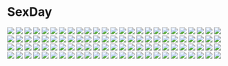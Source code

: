 # SexDay
![](https://konachan.com/jpeg/2bdf3cf08b059f98f8349e6268fabff6/Konachan.com%20-%2089933%20blue_hair%20charlotte_vaasa%20clouds%20game_cg%20hug%20journey%20nanairo_kouro%20naruse_mamoru%20purple_eyes%20school_uniform%20short_hair%20sky%20sunset%20thighhighs.jpg)
![](https://konachan.com/image/294c3465c0a3931d7571d7b27b4057a5/Konachan.com%20-%2092965%20braids%20hokuto%20hoshimura_makina%20jpeg_artifacts%20school_uniform%20shikabane_hime%20tagme.jpg)
![](https://konachan.com/image/ffbf6a3e5d8e1b770e0968efad72b935/Konachan.com%20-%2033985%20allen_walker%20d.gray-man.jpg)
![](https://konachan.com/jpeg/7aba72e38e1a3d399a538433437a7721/Konachan.com%20-%20117060%202girls%20fang%20headdress%20izayoi_sakuya%20maid%20remilia_scarlet%20touhou%20vampire.jpg)
![](https://konachan.com/jpeg/3963460fe7a0a3872ddba054ed4de94c/Konachan.com%20-%20267802%20love_live%21_school_idol_project%20love_live%21_sunshine%21%21%20third-party_edit%20tsushima_yoshiko%20umeno_%28shio1205%29%20white.jpg)
![](https://konachan.com/image/a324fdc779eb01f4ce42cc53f847e6b4/Konachan.com%20-%20134787%20beancurd%20irelia%20league_of_legends%20weapon.jpg)
![](https://konachan.com/jpeg/524efd2855b666b6169608069cab65f6/Konachan.com%20-%20207486%20animal_ears%20ass%20ball%20blonde_hair%20bloomers%20catgirl%20fast-runner-2024%20gym_uniform%20orange_eyes%20original%20tail%20thighhighs%20tiffy%20white.jpg)
![](https://konachan.com/image/046672cf87f9a7dd7f5fed27b2eca884/Konachan.com%20-%2010182%20higurashi_no_naku_koro_ni%20ryuuguu_rena.jpg)
![](https://konachan.com/image/49071c841561b4a376e3e79ef58f47dd/Konachan.com%20-%20144784%202girls%20animal_ears%20breasts%20brown_eyes%20brown_hair%20cleavage%20fate_extra%20fate_%28series%29%20foxgirl%20nopan%20pink_hair%20tail%20tamamo_no_mae_%28fate%29.jpg)
![](https://konachan.com/image/12d73326dd302d9e6269b1bfeab04e46/Konachan.com%20-%20130836%20akudato%20fang%20flandre_scarlet%20hat%20monochrome%20touhou%20vampire%20wings.jpg)
![](https://konachan.com/jpeg/a4ef9431d7c3a70bfde72fe8becc709d/Konachan.com%20-%20269015%20anthropomorphism%20blue_hair%20elbow_gloves%20ghost_quartz%20gloves%20gray_hair%20hat0g0han%20houseki_no_kuni%20long_hair%20polychromatic%20shorts%20thighhighs.jpg)
![](https://konachan.com/image/2cdce48b282bd1f677d9e9b857301f75/Konachan.com%20-%2045502%20japanese_clothes%20miko%20miko-san_fighter.jpg)
![](https://konachan.com/jpeg/1d42da9d0346f486fdfa6478006db4eb/Konachan.com%20-%2089830%20digimon%20ikezawa_kazuma%20king_kazma%20koiso_kenji%20summer_wars.jpg)
![](https://konachan.com/jpeg/c0aca562e51edfcb953d6b262004eb2c/Konachan.com%20-%20147352%20fujiwara_no_mokou%20tagme%20touhou.jpg)
![](https://konachan.com/image/f3eb279bf25bde4fbe07a57d5f40251e/Konachan.com%20-%20162703%20angel%20blonde_hair%20feathers%20original%20shimeji%20white%20wings.jpg)
![](https://konachan.com/jpeg/8b98f0b067737b82c5a216b739d9a030/Konachan.com%20-%20255420%20aqua_eyes%20cum%20handjob%20league_of_legends%20long_hair%20penis%20red_hair%20ricegnat%20sona_buvelle%20tattoo%20uncensored.jpg)
![](https://konachan.com/image/ea27b9f110b410f960ec2123ec5996b5/Konachan.com%20-%20127773%20boku_wa_tomodachi_ga_sukunai%20kashiwazaki_sena%20mikazuki_yozora%20panties%20school_uniform%20underwear%20windforcelan.jpg)
![](https://konachan.com/image/f53cdc86b884e00a3443e50001b587fe/Konachan.com%20-%2038249%20nerine%20pointed_ears%20school_swimsuit%20shuffle%20swimsuit%20tick_tack.jpg)
![](https://konachan.com/jpeg/03a8cce6617a2d02dc983218d705f4c6/Konachan.com%20-%2084588%20amagami%20brown_eyes%20brown_hair%20dress%20food%20gloves%20nakata_sae%20thighhighs%20twintails.jpg)
![](https://konachan.com/jpeg/b24235c3b853bb4fbdef3f87fdd25a0e/Konachan.com%20-%20281677%20bakemonogatari%20blonde_hair%20dress%20loli%20long_hair%20monogatari_%28series%29%20oshino_shinobu%20summer_dress%20tr_%28hareru%29%20yellow%20yellow_eyes.jpg)
![](https://konachan.com/image/82c884de9b91ff128d082d5714d35c64/Konachan.com%20-%20224797%20anthropomorphism%20ass%20breasts%20erect_nipples%20glasses%20green_hair%20short_hair%20skirt%20stockings%20thighhighs%20white%20yellow_eyes%20zhanjian_shaonu.jpg)
![](https://konachan.com/image/18b92e7593d699154d2f1cb212b528f6/Konachan.com%20-%20119307%20alice_margatroid%20blonde_hair%20blue_eyes%20book%20bow%20dress%20geike%20loli%20lolita_fashion%20short_hair%20touhou%20zoom_layer.jpg)
![](https://konachan.com/image/6f6ca9dce549d4270dd6fc3d3ebeff2d/Konachan.com%20-%2024269%20azumanga_daioh%20kagura%20kasuga_ayumu%20mihama_chiyo%20mizuhara_koyomi%20sakaki%20takino_tomo.jpg)
![](https://konachan.com/image/1908a314c40c7c2aa2137a3e25578afb/Konachan.com%20-%2033944%20shihou_matsuri%20sola.jpg)
![](https://konachan.com/jpeg/c5fddc64eda53eac398629a90c694b0a/Konachan.com%20-%20249707%20chain%20gloves%20gray_hair%20long_hair%20original%20pixiv_fantasia%20sky%20storia%20thighhighs.jpg)
![](https://konachan.com/image/1751590e8c19fe3c15bd2c446da422e0/Konachan.com%20-%20135321%20book%20city%20clouds%20nico_nico_singer%20original%20rahwia%20sky%20umbrella.jpg)
![](https://konachan.com/jpeg/fa64d60ae71bb3db588a81fe49c7c83e/Konachan.com%20-%20247039%20annin_doufu%20idolmaster%20idolmaster_cinderella_girls%20idolmaster_cinderella_girls_starlight_stage%20mizumoto_yukari%20nakano_yuka%20shiina_noriko.jpg)
![](https://konachan.com/image/3c8eb51f453511797e41ca7ff3c759e1/Konachan.com%20-%20172411%20akiyama_mio%20black_eyes%20black_hair%20breasts%20k-on%21%20long_hair%20navel%20nipples%20nude%20pussy%20rm%20uncensored.jpg)
![](https://konachan.com/image/73512412dbf7988ed73f0c4cc1ce9419/Konachan.com%20-%2039633%20abel_nightroad%20blonde_hair%20cain_nightroad%20glasses%20gloves%20gray_hair%20red%20scythe%20thores_shibamoto%20trinity_blood%20weapon%20wings.jpg)
![](https://konachan.com/jpeg/a20e388fa14a7f3cc857de54241f055a/Konachan.com%20-%20306502%20ass%20bed%20blush%20elbow_gloves%20gloves%20gray_hair%20long_hair%20original%20panties%20purple_eyes%20ribbons%20ryuinu%20tail%20thighhighs%20underwear%20wings.jpg)
![](https://konachan.com/jpeg/f399efdd2607749d12fe9044ddbefec2/Konachan.com%20-%20112555%20bikini%20breasts%20cleavage%20fang%20group%20iris_windsor%20komyoji_yumeko%20patricia_lancaster%20sakura_windsor%20swimsuit%20water%20windmill_%28company%29%20yukiwo.jpg)
![](https://konachan.com/image/820b6d393f53c85a99b59b48b521a906/Konachan.com%20-%2049584%20aizawa_yuuichi%20kanon%20minase_nayuki%20snow.jpg)
![](https://konachan.com/image/5e5a42c502377cf9ba95c6e17cb42762/Konachan.com%20-%2042333%20dress%20green%20horns%20ibuki_suika%20long_hair%20orange_hair%20ribbons%20touhou.jpg)
![](https://konachan.com/image/73f0f6517e576de4daa16b9fe2b1e996/Konachan.com%20-%20199545%20animal%20bird%20gray_eyes%20kirayoci%20long_hair%20original%20pixiv_fantasia%20pointed_ears%20stars%20tree%20white_hair.jpg)
![](https://konachan.com/image/52851916b42eb1f34d659882b4539f64/Konachan.com%20-%20249906%20apple228%20bondage%20bow%20bra%20breasts%20brown_hair%20original%20panties%20pink_eyes%20short_hair%20spread_legs%20thighhighs%20underwear%20urine.jpg)
![](https://konachan.com/image/3fadced426b0d5a0fdf5864e0f837341/Konachan.com%20-%2022464%20mai-hime.jpg)
![](https://konachan.com/image/4cab085edf8cf5f3f603fe05c8e4499a/Konachan.com%20-%20180861%20anus%20black_hair%20choker%20cunnilingus%20dress%20headband%20long_hair%20pantyhose%20pink_hair%20pussy%20red_eyes%20short_hair%20suzuki24%20twintails%20uncensored%20yuri.jpg)
![](https://konachan.com/jpeg/46380e695cda4f93edb6bc813e915f35/Konachan.com%20-%20277437%20asutora%20bed%20blue_eyes%20blush%20bra%20cameltoe%20konpaku_youmu%20navel%20open_shirt%20panties%20short_hair%20touhou%20underwear%20white_hair.jpg)
![](https://konachan.com/jpeg/2c43d1607bc340f61ce88904312cdcef/Konachan.com%20-%20256543%20ass%20barefoot%20breasts%20bubbles%20glasses%20long_hair%20navel%20nipples%20nude%20orange_eyes%20orange_hair%20original%20oxykoma%20pussy%20tentacles%20uncensored%20underwater%20water.jpg)
![](https://konachan.com/image/479065519804dd8efd6a2da953606ce6/Konachan.com%20-%2033061%20ichigo_mashimaro%20itou_chika.jpg)
![](https://konachan.com/jpeg/9bddafdf186dab0f50f44ca13d11826b/Konachan.com%20-%20297387%20animal%20building%20cat%20dress%20night%20original%20rain%20scenic%20signed%20summer_dress%20umbrella%20water%20yomochi.jpg)
![](https://konachan.com/jpeg/9b72b9093a4b27ac1efac22ed0f35185/Konachan.com%20-%20267631%202girls%20bikini%20blue_eyes%20blush%20breasts%20catgirl%20cleavage%20cosplay%20foxgirl%20hat%20long_hair%20navel%20original%20red_eyes%20swimsuit%20tail%20tiffy%20water%20watermark.jpg)
![](https://konachan.com/image/6ee91e75e2bc3d6e6ed41dfd87bd215b/Konachan.com%20-%2086737%20animal_ears%20aqua_eyes%20aragaki_ayase%20black_hair%20blonde_hair%20blue_eyes%20blush%20bow%20dress%20gokou_ruri%20ishida_kana%20long_hair%20purple_hair%20red_eyes%20shorts.jpg)
![](https://konachan.com/jpeg/fb0d634c7d00e0563ca51646fa4df5aa/Konachan.com%20-%20160391%20animal%20armor%20bird%20black_hair%20blue_hair%20bunnygirl%20ganesagi%20male%20mask%20original%20weapon.jpg)
![](https://konachan.com/jpeg/02fe55bcbd5d6f9195c5839e92316a2d/Konachan.com%20-%20134239%20ass%20blush%20breasts%20cafe_sourire%20couch%20cuffs_%28studio%29%20mizushima_kasumi%20natsume_eri%20nipples%20nipple_slip%20pink_hair%20short_hair%20towel.jpg)
![](https://konachan.com/image/14cf15393a533d62a208ee68f9050c61/Konachan.com%20-%2044497%20animal_ears%20catgirl%20panties%20shimada_fumikane%20strike_witches%20tan_lines%20underwear.jpg)
![](https://konachan.com/image/dd7339b3bdaae7e2853c90957f9000cd/Konachan.com%20-%20226985%202girls%20anthropomorphism%20brown_hair%20building%20city%20girls_frontline%20gloves%20gray_eyes%20gun%20lin%2B%20pink_hair%20purple_eyes%20scarf%20signed%20tree%20weapon.jpg)
![](https://konachan.com/image/11fc163ee3fb25ba523dc685d0748827/Konachan.com%20-%2023636%20suzumiya_haruhi%20suzumiya_haruhi_no_yuutsu.jpg)
![](https://konachan.com/image/f6f04cb0ea96cf04b8d8917e4307b99a/Konachan.com%20-%20203760%20blush%20breasts%20fingering%20fusataka_shikibu%20masturbation%20nipples%20nude%20pussy_juice%20tagme%20twintails.jpg)
![](https://konachan.com/image/7293b9524912e10f2fdb4c6ad7e76036/Konachan.com%20-%20181771%20anthropomorphism%20brown_hair%20gibagiba%20kantai_collection%20ribbons%20ryuujou_%28kancolle%29%20short_hair%20twintails%20yellow_eyes.jpg)
![](https://konachan.com/jpeg/39ca303895f8484c3258b922f0e71ef6/Konachan.com%20-%20294272%20blush%20brown_eyes%20brown_hair%20candy%20couch%20cropped%20halloween%20idolmaster%20idolmaster_shiny_colors%20joey_koguma%20long_hair%20sonoda_chiyoko%20torn_clothes.jpg)
![](https://konachan.com/jpeg/5296c1813d87f0bbc0961fa64b427220/Konachan.com%20-%20269855%202girls%20animal_ears%20blonde_hair%20blush%20breasts%20catgirl%20cleavage%20flowers%20gray_hair%20green_eyes%20long_hair%20miqo%27te%20ponytail%20sunglasses%20tail%20tattoo%20wristwear.jpg)
![](https://konachan.com/jpeg/8491f1dbea598040fb1cb4e36d941ba3/Konachan.com%20-%20235880%20blue_hair%20boots%20dress%20graffiti%20hoodie%20kneehighs%20original%20purple_eyes%20scenic%20short_hair%20stairs%20yamada_kei.jpg)
![](https://konachan.com/image/68b5c833d401c37b859911e84b8afc5a/Konachan.com%20-%20278909%20animal%20bird%20brown_hair%20building%20clouds%20kneehighs%20original%20pochi_%28poti1990%29%20reflection%20scenic%20school_uniform%20short_hair%20signed%20skirt%20sky%20water.jpg)
![](https://konachan.com/jpeg/823fa2ec85368df585122e1c2b03adc8/Konachan.com%20-%20193521%20amakano%20black_hair%20blue_eyes%20blush%20breasts%20censored%20game_cg%20long_hair%20nipples%20panties%20pantyhose%20piromizu%20pubic_hair%20pussy%20pussy_juice%20underwear.jpg)
![](https://konachan.com/image/0cef3a62bef70924ea6638bdaf12c918/Konachan.com%20-%20154655%20brown_hair%20bubbles%20flowers%20ib%20ib_%28ib%29%20kneehighs%20red_eyes%20rose%20sharpper.jpg)
![](https://konachan.com/jpeg/42e00c79dead33343c0f7dca616053e3/Konachan.com%20-%20167568%20blush%20breasts%20brown_eyes%20brown_hair%20dragon%27s_crown%20elbow_gloves%20gloves%20hat%20long_hair%20mamuru%20nipples%20sorceress_%28dragon%27s_crown%29%20witch.jpg)
![](https://konachan.com/image/1418dc6532ed9686605f9f717e86bdcb/Konachan.com%20-%2075385%20angel_beats%21%20ooyama%20tachibana_kanade.jpg)
![](https://konachan.com/image/a07a2d1461e87456e174033129053a6c/Konachan.com%20-%2088717%20bunnygirl%20reisen_udongein_inaba%20tagme_%28artist%29%20touhou.jpg)
![](https://konachan.com/image/1b7e55e88f01b365f6c82132ed4423f6/Konachan.com%20-%2019721%20kimi_ga_nozomu_eien.jpg)
![](https://konachan.com/jpeg/1cef77632fcbe1f5f11b3c75a63b24fa/Konachan.com%20-%20112592%20brown_hair%20doomfest%20dress%20gloves%20long_hair.jpg)
![](https://konachan.com/image/e667dab1290dc39c586fa38fcb364226/Konachan.com%20-%2012013%20boat%20gun%20orange_hair%20pirate%20sword%20tagme%20weapon.jpg)
![](https://konachan.com/image/1e26aef3b77c4419e247e0d6832c0460/Konachan.com%20-%2060399%20black_rock_shooter%20hebata%20kuroi_mato.jpg)
![](https://konachan.com/jpeg/e4d05b53ad23333218c5caa3d35f13a3/Konachan.com%20-%20206919%20nanomortis%20original%20polychromatic%20scenic%20silhouette%20stairs.jpg)
![](https://konachan.com/image/8baa070c9469904b33c766348fc0654a/Konachan.com%20-%2017807%20brown_hair%20choker%20headband%20isuzu_emi%20nopan%20red_hair%20tenjou_tenge%20weapon%20white.jpg)
![](https://konachan.com/jpeg/66096f03237a8f69d44006e87605979b/Konachan.com%20-%20130104%20blush%20close%20game_cg%20gray_hair%20hatsuyuki_sakura%20headdress%20hontani_kanae%20long_hair%20maid%20no_bra%20saga_planets%20tamaki_sakura.jpg)
![](https://konachan.com/image/53970530d7de67ad2bbf4e6e78b09fcc/Konachan.com%20-%20260824%20animal%20beach%20bikini%20bow%20crab%20long_hair%20natskua_%28unagi-unagi-unagi%29%20navel%20original%20pink_eyes%20pink_hair%20ribbons%20swimsuit%20twintails.jpg)
![](https://konachan.com/jpeg/ea0a33aec0c39f3b22b585c4e9f04284/Konachan.com%20-%20136963%20aridome_mao%20barefoot%20bed%20game_cg%20pajamas%20peassoft%20tagme_%28artist%29%20zutto_tsukushite_ageru_no%21.jpg)
![](https://konachan.com/image/d404ebd941c9b00f75ab771a5013e16f/Konachan.com%20-%20148706%20tagme.jpg)
![](https://konachan.com/jpeg/fe6bf332229c806d19898b2fb587e15d/Konachan.com%20-%20255769%202girls%20animal_ears%20blue_eyes%20bow%20brown_hair%20candy%20drink%20flowers%20food%20gloves%20hat%20short_hair%20shorts%20skirt%20tagme_%28artist%29%20thighhighs%20watanabe_you.jpg)
![](https://konachan.com/image/f8980ea467cbc3aa609abe4737685484/Konachan.com%20-%2024524%20azumanga_daioh%20chiyo_father%20kagura%20kasuga_ayumu%20maya%20mihama_chiyo%20mizuhara_koyomi%20sakaki%20takino_tomo.jpg)
![](https://konachan.com/image/81bbe2ca99a3823344b4ba2e5f24d5ca/Konachan.com%20-%2015611%20eclair%20gotoh_keiji%20kiddy_grade%20white.jpg)
![](https://konachan.com/jpeg/89dd0cdb96b20243a5c4cf88f482e4f9/Konachan.com%20-%20251478%20anus%20aqua_eyes%20ass%20blush%20braids%20breasts%20censored%20game_cg%20long_hair%20mochio%20nipples%20no_bra%20noe_noeru%20panties%20panty_pull%20pussy%20shirt_lift%20underwear.jpg)
![](https://konachan.com/jpeg/3b52f62ebcc0f428f543a64303869215/Konachan.com%20-%20237852%20animal%20aqua_eyes%20aqua_hair%20bow%20dress%20gloves%20hatsune_miku%20liccatw%20long_hair%20rabbit%20ribbons%20twintails%20vocaloid%20yuki_miku%20yukine_%28vocaloid%29.jpg)
![](https://konachan.com/jpeg/bbf9eee4e74b2297eafb53bfed34eb74/Konachan.com%20-%20230065%20animal_ears%20ass%20blush%20bow%20breasts%20elbow_gloves%20gloves%20halloween%20panties%20pumpkin%20purple_hair%20rib%3Ay%28uhki%29%20tail%20thighhighs%20underwear%20wolfgirl.jpg)
![](https://konachan.com/jpeg/aac423b78cea79c0965e7ffbc5f7f7de/Konachan.com%20-%20253083%20blush%20breasts%20brown_hair%20bubuzuke%20censored%20game_cg%20long_hair%20navel%20nipples%20nude%20penis%20pubic_hair%20pussy%20red_eyes%20sex%20silkys_sakura%20spread_legs.jpg)
![](https://konachan.com/image/06b641019432831ea380f8de8756aec2/Konachan.com%20-%20103946%20aisaka_taiga%20breasts%20flat_chest%20kawashima_ami%20kushieda_minori%20nipples%20nude%20onsen%20tomose_shunsaku%20toradora.jpg)
![](https://konachan.com/image/b8d91d3e3e5f720e83d2cc5966da542b/Konachan.com%20-%20186050%20animal_ears%20armor%20blue_eyes%20ecell%20elin%20logo%20long_hair%20pink_hair%20scarf%20sword%20tail%20tera_online%20twintails%20weapon.jpg)
![](https://konachan.com/image/a227776b0bc36f64b8099859c0ae12f1/Konachan.com%20-%2068182%20dress%20group%20gym_uniform%20hakurei_reimu%20hong_meiling%20izayoi_sakuya%20kirisame_marisa%20morino_hon%20remilia_scarlet%20summer_dress%20touhou%20vampire%20witch.jpg)
![](https://konachan.com/image/6755c9793d710972a50f0eb2af65e24c/Konachan.com%20-%20128445%20brown_eyes%20brown_hair%20candy%20chikuwa_%28glossymmmk%29%20chocolate%20loli%20nude%20tagme%20thighhighs.jpg)
![](https://konachan.com/image/5362eed73d814ec3e9e3964d1638d4e0/Konachan.com%20-%2022382%20mahou_sensei_negima%20miyazaki_nodoka.jpg)
![](https://konachan.com/image/852f1ddc12111e929b72bb8c936a4994/Konachan.com%20-%2040152%20barasuishou%20doll%20goth-loli%20hina_ichigo%20kanaria%20ohara_tometa%20qp%3Aflapper%20rozen_maiden%20sakura_koharu%20shinku%20souseiseki%20suigintou%20suiseiseki.jpg)
![](https://konachan.com/jpeg/5fbb8f972ad5ddb3b46abc6c14aa5a2c/Konachan.com%20-%20183067%20building%20car%20combat_vehicle%20forest%20landscape%20military%20original%20scenic%20tree%20weapon%20yu-kun.jpg)
![](https://konachan.com/jpeg/bf8ec3d498d81c6b90cc535f8c70017a/Konachan.com%20-%20212498%20dark%20demon%20horns%20japanese_clothes%20kajaneko%20kimono%20ofuda%20original%20red_eyes%20rope%20short_hair%20socks%20tree%20white_hair.jpg)
![](https://konachan.com/jpeg/fb694d2caa758643d685664f1c16b61b/Konachan.com%20-%20295247%20blonde_hair%20demon%20kanju%20long_hair%20navel%20original%20panties%20panty_pull%20succubus%20tail%20tattoo%20thighhighs%20underwear%20waifu2x%20wings.jpg)
![](https://konachan.com/image/a6c3031d253f35dfb23e8ad6e80f8fb5/Konachan.com%20-%20247090%20anthropomorphism%20barefoot%20bikini%20blush%20brown_eyes%20brown_hair%20clouds%20food%20ice_cream%20kuma_%28kancolle%29%20loli%20long_hair%20navel%20sky%20swimsuit%20teddy_bear%20water.jpg)
![](https://konachan.com/image/b8c8691aea3b36b41009e65caf75b898/Konachan.com%20-%2032978%20gun%20komatsu_eiji%20mechagirl%20super_robot_wars%20tagme%20techgirl%20weapon.jpg)
![](https://konachan.com/image/3e803382db404e0e16af9a09d9e108f0/Konachan.com%20-%20116906%20animal_ears%20blonde_hair%20breasts%20dog_days%20food%20foxgirl%20green_eyes%20nipples%20panties%20tail%20thighhighs%20underwear%20yukikaze_panettone.jpg)
![](https://konachan.com/jpeg/82e5207f306d1fcf38ab88009b5dc385/Konachan.com%20-%20147479%20bakemonogatari%20blonde_hair%20dress%20food%20hinata_nao%20loli%20long_hair%20monogatari_%28series%29%20nopan%20oshino_shinobu%20pointed_ears%20summer_dress%20tagme%20yellow_eyes.jpg)
![](https://konachan.com/jpeg/5e1efa209be062a46303a61f6b17599c/Konachan.com%20-%20205289%20bed%20bellabow%20blonde_hair%20book%20hat%20kirisame_marisa%20long_hair%20pajamas%20sleeping%20touhou%20witch_hat.jpg)
![](https://konachan.com/image/0c57c9c1f3df4299a57e82d1ba84b382/Konachan.com%20-%20197478%20animal%20bird%20brown_hair%20clouble%20clouds%20green_eyes%20long_hair%20mermaid%20navel%20nude%20original%20sideboob%20sky%20sunset%20water.jpg)
![](https://konachan.com/image/e7e5c2846dc17b3ae911199c0cc8ab0c/Konachan.com%20-%20117604%20blue_eyes%20clouds%20harano%20hatsune_miku%20headphones%20sky%20tie%20twintails%20vocaloid%20white_hair.jpg)
![](https://konachan.com/jpeg/001c6fe5388741c85d98e1e3b92885c6/Konachan.com%20-%20278046%203d%20blonde_hair%20blue_eyes%20chinese_clothes%20chinese_dress%20gradient%20leslyzerosix%20loli%20original%20twintails.jpg)
![](https://konachan.com/image/22ace68bc9024fc2c4136732c40fd20e/Konachan.com%20-%20240637%20barefoot%20blonde_hair%20breasts%20gabriel_dropout%20gabriel_white_tenma%20huan_%28hao7551789%29%20long_hair%20no_bra%20purple_eyes.jpg)
![](https://konachan.com/image/cbc3f4fdd714e2103ff6544203662d9b/Konachan.com%20-%2080231%20godees%20kawashima_ami%20monochrome%20toradora.jpg)
![](https://konachan.com/image/dc981ba926d9fd710399b0035bb403dd/Konachan.com%20-%20220616%20bottle_miku%20hatsune_miku%20long_hair%20twintails%20vocaloid.jpg)
![](https://konachan.com/image/e25bfbcca5dd2ac4eeeb7aed40a5d115/Konachan.com%20-%20106112%20all_male%20blue_eyes%20blue_hair%20kaito%20male%20sazanami_shione%20vocaloid.jpg)
![](https://konachan.com/image/976f1d8ab8de96ffeb7e22f978375ea3/Konachan.com%20-%2044266%20hat%20kamiya_tomoe%20little_busters%21%20noumi_kudryavka%20school_uniform%20thighhighs.jpg)
![](https://konachan.com/jpeg/7589a49c39a2308635a72452eadbd704/Konachan.com%20-%20275076%20black_hair%20blood%20breasts%20choker%20consort_yu_%28fate%29%20dress%20fate_grand_order%20fate_%28series%29%20gray%20long_hair%20red_eyes%20reichiou%20watermark.jpg)
![](https://konachan.com/jpeg/02c86d13c2d248d6fbc3c8bdd973ff03/Konachan.com%20-%20178771%20aqua_eyes%20ayashiro_kagari%20bath%20bathtub%20breasts%20front_wing%20game_cg%20innocent_girl%20nanaca_mai%20nipples%20nude%20water%20wet.jpg)
